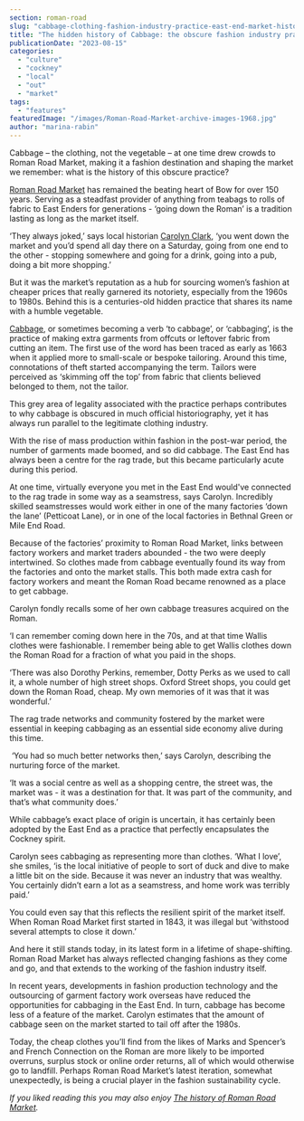 ```yaml
---
section: roman-road
slug: "cabbage-clothing-fashion-industry-practice-east-end-market-history"
title: "The hidden history of Cabbage: the obscure fashion industry practice that helped shape Roman Road Market"
publicationDate: "2023-08-15"
categories: 
  - "culture"
  - "cockney"
  - "local"
  - "out"
  - "market"
tags: 
  - "features"
featuredImage: "/images/Roman-Road-Market-archive-images-1968.jpg"
author: "marina-rabin"
---
```


Cabbage – the clothing, not the vegetable – at one time drew crowds to Roman Road Market, making it a fashion destination and shaping the market we remember: what is the history of this obscure practice?

[Roman Road Market](https://romanroadlondon.com/roman-road-market-history/) has remained the beating heart of Bow for over 150 years. Serving as a steadfast provider of anything from teabags to rolls of fabric to East Enders for generations - ‘going down the Roman’ is a tradition lasting as long as the market itself. 

‘They always joked,’ says local historian [Carolyn Clark](https://romanroadlondon.com/carolyn-clark-east-london-historian-interview/), ‘you went down the market and you’d spend all day there on a Saturday, going from one end to the other - stopping somewhere and going for a drink, going into a pub, doing a bit more shopping.’

But it was the market’s reputation as a hub for sourcing women’s fashion at cheaper prices that really garnered its notoriety, especially from the 1960s to 1980s. Behind this is a centuries-old hidden practice that shares its name with a humble vegetable. 

[Cabbage](https://thedreamstress.com/2015/01/terminology-what-is-sewing-carbage-or-cabbage-or-garbage/), or sometimes becoming a verb ‘to cabbage’, or ‘cabbaging’, is the practice of making extra garments from offcuts or leftover fabric from cutting an item. The first use of the word has been traced as early as 1663 when it applied more to small-scale or bespoke tailoring. Around this time, connotations of theft started accompanying the term. Tailors were perceived as ‘skimming off the top’ from fabric that clients believed belonged to them, not the tailor. 

This grey area of legality associated with the practice perhaps contributes to why cabbage is obscured in much official historiography, yet it has always run parallel to the legitimate clothing industry.

With the rise of mass production within fashion in the post-war period, the number of garments made boomed, and so did cabbage. The East End has always been a centre for the rag trade, but this became particularly acute during this period. 

At one time, virtually everyone you met in the East End would've connected to the rag trade in some way as a seamstress, says Carolyn. Incredibly skilled seamstresses would work either in one of the many factories ‘down the lane’ (Petticoat Lane), or in one of the local factories in Bethnal Green or Mile End Road. 

Because of the factories’ proximity to Roman Road Market, links between factory workers and market traders abounded - the two were deeply intertwined. So clothes made from cabbage eventually found its way from the factories and onto the market stalls. This both made extra cash for factory workers and meant the Roman Road became renowned as a place to get cabbage.

Carolyn fondly recalls some of her own cabbage treasures acquired on the Roman.

‘I can remember coming down here in the 70s, and at that time Wallis clothes were fashionable. I remember being able to get Wallis clothes down the Roman Road for a fraction of what you paid in the shops. 

‘There was also Dorothy Perkins, remember, Dotty Perks as we used to call it, a whole number of high street shops. Oxford Street shops, you could get down the Roman Road, cheap. My own memories of it was that it was wonderful.’

The rag trade networks and community fostered by the market were essential in keeping cabbaging as an essential side economy alive during this time.

 ‘You had so much better networks then,’ says Carolyn, describing the nurturing force of the market. 

‘It was a social centre as well as a shopping centre, the street was, the market was - it was a destination for that. It was part of the community, and that’s what community does.’

While cabbage’s exact place of origin is uncertain, it has certainly been adopted by the East End as a practice that perfectly encapsulates the Cockney spirit. 

Carolyn sees cabbaging as representing more than clothes. ‘What I love’, she smiles, ‘is the local initiative of people to sort of duck and dive to make a little bit on the side. Because it was never an industry that was wealthy. You certainly didn’t earn a lot as a seamstress, and home work was terribly paid.’ 

You could even say that this reflects the resilient spirit of the market itself. When Roman Road Market first started in 1843, it was illegal but ‘withstood several attempts to close it down.’

And here it still stands today, in its latest form in a lifetime of shape-shifting. Roman Road Market has always reflected changing fashions as they come and go, and that extends to the working of the fashion industry itself.

In recent years, developments in fashion production technology and the outsourcing of garment factory work overseas have reduced the opportunities for cabbaging in the East End. In turn, cabbage has become less of a feature of the market. Carolyn estimates that the amount of cabbage seen on the market started to tail off after the 1980s.

Today, the cheap clothes you’ll find from the likes of Marks and Spencer’s and French Connection on the Roman are more likely to be imported overruns, surplus stock or online order returns, all of which would otherwise go to landfill. Perhaps Roman Road Market’s latest iteration, somewhat unexpectedly, is being a crucial player in the fashion sustainability cycle.

_If you liked reading this you may also enjoy [The history of Roman Road Market](https://romanroadlondon.com/roman-road-market-history/)._



